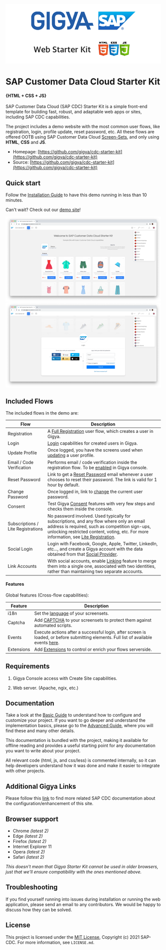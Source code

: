 [![Demo Site](docs/img/readme/0-gigya-starter-kit-v5.png)](https://gigyademo.com/cdc-starter-kit/)

# **SAP Customer Data Cloud Starter Kit**
#### **{**HTML + CSS + JS**}**


SAP Customer Data Cloud (SAP CDC) Starter Kit is a simple front-end template for building
fast, robust, and adaptable web apps or sites, including SAP CDC capabilities.

The project includes a demo website with the most common user flows, like registration, login, profile update, reset password, etc. All these flows are offered OOTB using SAP Customer Data Cloud [Screen-Sets]([https://developers.gigya.com/display/GD/Screen-Sets](https://help.sap.com/docs/SAP_CUSTOMER_DATA_CLOUD/8b8d6fffe113457094a17701f63e3d6a/416fc0d470b21014bbc5a10ce4041860.html)), and only using **HTML**, **CSS** and **JS**.

* Homepage: [https://github.com/gigya/cdc-starter-kit](https://github.com/gigya/cdc-starter-kit)
* Source: [https://github.com/gigya/cdc-starter-kit](https://github.com/gigya/cdc-starter-kit)

## Quick start

Follow the [Installation Guide](docs/install.md) to have this demo running in less than 10 minutes.

Can't wait? Check out our [demo site](https://gigyademo.com/cdc-starter-kit/)!

 <!-- [![Demo Site](docs/img/basic/0-not-logged-with-language.png)](https://gigyademo.com/cdc-starter-kit/) -->


 [![Demo Site](docs/img/basic/0-not-logged-with-language-and-sample-content.png)](https://gigyademo.com/cdc-starter-kit/)
 [![Demo Site](docs/img/basic/0-not-logged-with-language-and-sample-content-ii.png)](https://gigyademo.com/cdc-starter-kit/)


## Included Flows

The included flows in the demo are:

| Flow | Description |
|-|-|
| Registration | A [Full Registration](https://help.sap.com/docs/SAP_CUSTOMER_DATA_CLOUD/8b8d6fffe113457094a17701f63e3d6a/416fc0d470b21014bbc5a10ce4041860.html#registration-flows) user flow, which creates a user in Gigya.|
| Login | [Login](https://help.sap.com/docs/SAP_CUSTOMER_DATA_CLOUD/8b8d6fffe113457094a17701f63e3d6a/416fc0d470b21014bbc5a10ce4041860.html#registration-flows) capabilities for created users in Gigya. |
| Update Profile | Once logged, you have the screens used when [updating](https://help.sap.com/docs/SAP_CUSTOMER_DATA_CLOUD/8b8d6fffe113457094a17701f63e3d6a/4150730070b21014bbc5a10ce4041860.html) a user profile. |
| Email / Code Verification | Performs email / code verification inside the registration flow. To be [enabled](https://help.sap.com/docs/SAP_CUSTOMER_DATA_CLOUD/8b8d6fffe113457094a17701f63e3d6a/4139d66d70b21014bbc5a10ce4041860.html) in Gigya console. |
| Reset Password | Link to get a [Reset Password](https://help.sap.com/docs/SAP_CUSTOMER_DATA_CLOUD/8b8d6fffe113457094a17701f63e3d6a/50ea527441844c589fd1731116fc079d.html) email whenever a user chooses to reset their password. The link is valid for 1 hour by default.|
| Change Password | Once logged in, link to [change](https://help.sap.com/docs/SAP_CUSTOMER_DATA_CLOUD/8b8d6fffe113457094a17701f63e3d6a/4139d66d70b21014bbc5a10ce4041860.html) the current user password. |
| Consent | Test Gigya [Consent](https://help.sap.com/docs/SAP_CUSTOMER_DATA_CLOUD/8b8d6fffe113457094a17701f63e3d6a/414efcc570b21014bbc5a10ce4041860.html) features with very few steps and checks them inside the console. |
| Subscriptions / Lite Registrations | No password involved. Used typically for subscriptions, and any flow where only an email address is required, such as competition sign-ups, unlocking restricted content, voting, etc. For more information, see [Lite Registration](https://help.sap.com/docs/SAP_CUSTOMER_DATA_CLOUD/8b8d6fffe113457094a17701f63e3d6a/4162dc4a70b21014bbc5a10ce4041860.html). |
| Social Login | Login with Facebook, Google, Apple, Twitter, LinkedIn, etc..., and create a Gigya account with the data obtained from that [Social Provider](https://help.sap.com/docs/SAP_CUSTOMER_DATA_CLOUD/8b8d6fffe113457094a17701f63e3d6a/4172d0a670b21014bbc5a10ce4041860.html). |
| Link Accounts | With social accounts, enable [Linking](https://help.sap.com/docs/SAP_CUSTOMER_DATA_CLOUD/8b8d6fffe113457094a17701f63e3d6a/41627d4a70b21014bbc5a10ce4041860.html) feature to merge them into a single one, associated with two identities, rather than maintaining two separate accounts. |


#### Features

Global features (Cross-flow capabilities):

<!---
| Registration Completion |  |
| TFA | |
| Concatenate Screensets | Split your form into several to improve the user experience. See [doc](). |
-->

| Feature | Description |
|-|-|
| i18n | Set the [language](https://help.sap.com/docs/SAP_CUSTOMER_DATA_CLOUD/8b8d6fffe113457094a17701f63e3d6a/4141d83470b21014bbc5a10ce4041860.html) of your screensets. |
| Captcha | Add [CAPTCHA](https://help.sap.com/docs/SAP_CUSTOMER_DATA_CLOUD/8b8d6fffe113457094a17701f63e3d6a/4144cd9670b21014bbc5a10ce4041860.html) to your screensets to protect them against automated scripts. |
| Events | Execute actions after a successful login, after screen is loaded, or before submitting elements. Full list of available events [here](https://help.sap.com/docs/SAP_CUSTOMER_DATA_CLOUD/8b8d6fffe113457094a17701f63e3d6a/41532ab870b21014bbc5a10ce4041860.html). |
| Extensions | Add [Extensions](https://help.sap.com/docs/SAP_CUSTOMER_DATA_CLOUD/8b8d6fffe113457094a17701f63e3d6a/4153ec2f70b21014bbc5a10ce4041860.html) to control or enrich your flows serverside. |

## Requirements

1. Gigya Console access with Create Site capabilities.

1. Web server. (Apache, ngix, etc.)

## Documentation

Take a look at the [Basic Guide](docs/basic.md) to understand how to configure and customize your project. If you want to go deeper and understand the implementation basics, please go to the [Advanced Guide](docs/advanced.md), where you will find these and many other details.

This documentation is bundled with the project, making it available for offline reading and provides a useful starting point for any documentation you want to write about your project.

All relevant code (html, js, and css/less) is commented internally, so it can help developers understand how it was done and make it easier to integrate with other projects.

## Additional Gigya Links

Please follow this [link](docs/links.md) to find more related SAP CDC documentation about the configuration/enhancement of this site.

## Browser support

* Chrome *(latest 2)*
* Edge *(latest 2)*
* Firefox *(latest 2)*
* Internet Explorer 11
* Opera *(latest 2)*
* Safari *(latest 2)*

*This doesn't mean that Gigya Starter Kit cannot be used in older browsers,
just that we'll ensure compatibility with the ones mentioned above.*

## Troubleshooting

If you find yourself running into issues during installation or running the web application, please send an email to any contributors. We would be happy to discuss how they can be solved.


## License

This project is licensed under the [MIT License](http://www.apache.org/licenses/LICENSE-2.0), Copyright (c) 2021 SAP-CDC. For more information, see `LICENSE.md`.
